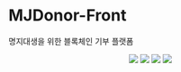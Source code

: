 # MJDonor-Front
명지대생을 위한 블록체인 기부 플랫폼
<p align="center">
  <img src="https://user-images.githubusercontent.com/80878955/262957338-8294d84e-da47-44b8-8d51-fb29e4dd18c0.png">
  <img src="https://user-images.githubusercontent.com/80878955/262958792-1a1202b1-b989-4d00-ab7e-734b353dea7e.jpg">
  <img src="https://user-images.githubusercontent.com/80878955/262957787-ff248409-13d4-4494-a2a0-b96e59f99d3e.png">
  <img src="https://user-images.githubusercontent.com/80878955/262957806-6a77dc39-89eb-45cb-b63a-0aa5aae5955d.png">
 </p>

